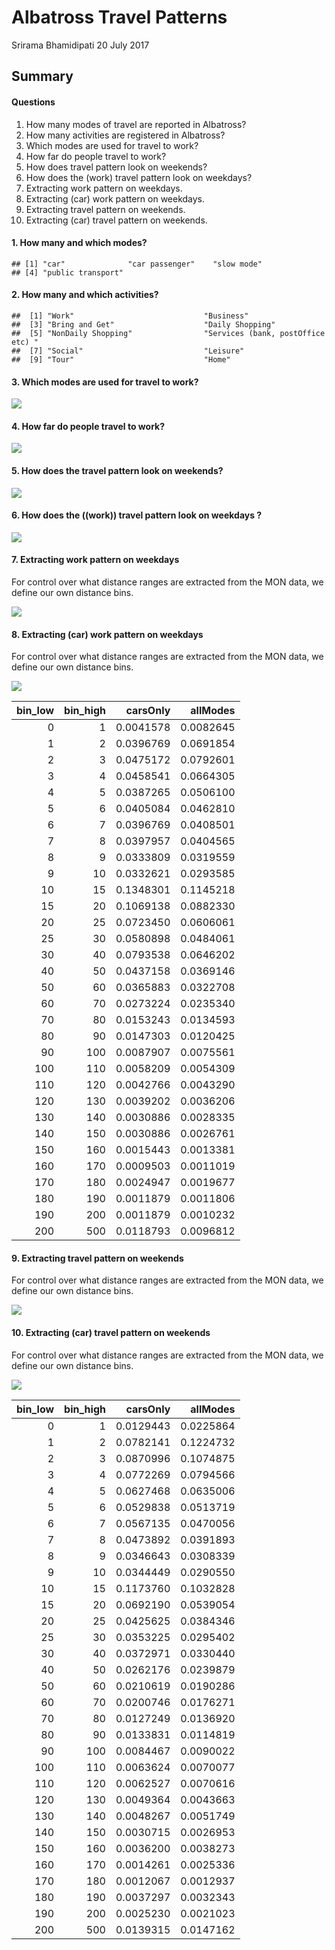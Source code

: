 Albatross Travel Patterns
================
Srirama Bhamidipati
20 July 2017

Summary
-------

#### Questions

1.  How many modes of travel are reported in Albatross?
2.  How many activities are registered in Albatross?
3.  Which modes are used for travel to work?
4.  How far do people travel to work?
5.  How does travel pattern look on weekends?
6.  How does the (work) travel pattern look on weekdays?
7.  Extracting work pattern on weekdays.
8.  Extracting (car) work pattern on weekdays.
9.  Extracting travel pattern on weekends.
10. Extracting (car) travel pattern on weekends.

#### 1. How many and which modes?

    ## [1] "car"              "car passenger"    "slow mode"       
    ## [4] "public transport"

#### 2. How many and which activities?

    ##  [1] "Work"                             "Business"                        
    ##  [3] "Bring and Get"                    "Daily Shopping"                  
    ##  [5] "NonDaily Shopping"                "Services (bank, postOffice etc) "
    ##  [7] "Social"                           "Leisure"                         
    ##  [9] "Tour"                             "Home"

#### 3. Which modes are used for travel to work?

![](AlbatrossReport_files/figure-markdown_github-ascii_identifiers/unnamed-chunk-4-1.png)

#### 4. How far do people travel to work?

![](AlbatrossReport_files/figure-markdown_github-ascii_identifiers/unnamed-chunk-6-1.png)

#### 5. How does the travel pattern look on weekends?

![](AlbatrossReport_files/figure-markdown_github-ascii_identifiers/unnamed-chunk-7-1.png)

#### 6. How does the ((work)) travel pattern look on weekdays ?

![](AlbatrossReport_files/figure-markdown_github-ascii_identifiers/unnamed-chunk-8-1.png)

<!-- #### 6. How does travel pattern differ by gender? -->
<!-- ```{r} -->
<!-- ggplot(data=monCleaned_Distance[monCleaned_Distance$Atype=="Work" & monCleaned_Distance$Day <=5,], aes(x=TravDist, fill=factor(Gend), colour=factor(Gend))) +  -->
<!--   geom_line(stat = "density")+ -->
<!--   #geom_histogram()+ -->
<!--  # geom_freqpoly(data=monCleaned_Distance[monCleaned_Distance$Atype=="Work" & monCleaned_Distance$Day <=5 & monCleaned_Distance$Gend==0,], binwidth = 5) + -->
<!--   #geom_line(data=monCleaned_Distance[monCleaned_Distance$Atype=="Work" & monCleaned_Distance$Day <=5 & monCleaned_Distance$Gend==0,],stat = "density", colour="blue", alpha=0.2) + -->
<!--  # geom_line(data=monCleaned_Distance[monCleaned_Distance$Atype=="Work" & monCleaned_Distance$Day <=5 & monCleaned_Distance$Gend==1,],stat = "density", colour="red", alpha=0.2) + -->
<!--   #geom_density(colour=NA, fill="blue", alpha=0.2)+  -->
<!--   facet_wrap(~Mode, ncol = 2, scales = "free_y") +  -->
<!--   xlab("Distance in km") +  xlim(0,200)  -->
<!-- ``` -->
#### 7. Extracting work pattern on weekdays

For control over what distance ranges are extracted from the MON data, we define our own distance bins.

![](AlbatrossReport_files/figure-markdown_github-ascii_identifiers/unnamed-chunk-9-1.png)

#### 8. Extracting (car) work pattern on weekdays

For control over what distance ranges are extracted from the MON data, we define our own distance bins.

![](AlbatrossReport_files/figure-markdown_github-ascii_identifiers/unnamed-chunk-10-1.png)

|  bin\_low|  bin\_high|   carsOnly|   allModes|
|---------:|----------:|----------:|----------:|
|         0|          1|  0.0041578|  0.0082645|
|         1|          2|  0.0396769|  0.0691854|
|         2|          3|  0.0475172|  0.0792601|
|         3|          4|  0.0458541|  0.0664305|
|         4|          5|  0.0387265|  0.0506100|
|         5|          6|  0.0405084|  0.0462810|
|         6|          7|  0.0396769|  0.0408501|
|         7|          8|  0.0397957|  0.0404565|
|         8|          9|  0.0333809|  0.0319559|
|         9|         10|  0.0332621|  0.0293585|
|        10|         15|  0.1348301|  0.1145218|
|        15|         20|  0.1069138|  0.0882330|
|        20|         25|  0.0723450|  0.0606061|
|        25|         30|  0.0580898|  0.0484061|
|        30|         40|  0.0793538|  0.0646202|
|        40|         50|  0.0437158|  0.0369146|
|        50|         60|  0.0365883|  0.0322708|
|        60|         70|  0.0273224|  0.0235340|
|        70|         80|  0.0153243|  0.0134593|
|        80|         90|  0.0147303|  0.0120425|
|        90|        100|  0.0087907|  0.0075561|
|       100|        110|  0.0058209|  0.0054309|
|       110|        120|  0.0042766|  0.0043290|
|       120|        130|  0.0039202|  0.0036206|
|       130|        140|  0.0030886|  0.0028335|
|       140|        150|  0.0030886|  0.0026761|
|       150|        160|  0.0015443|  0.0013381|
|       160|        170|  0.0009503|  0.0011019|
|       170|        180|  0.0024947|  0.0019677|
|       180|        190|  0.0011879|  0.0011806|
|       190|        200|  0.0011879|  0.0010232|
|       200|        500|  0.0118793|  0.0096812|

#### 9. Extracting travel pattern on weekends

For control over what distance ranges are extracted from the MON data, we define our own distance bins.

![](AlbatrossReport_files/figure-markdown_github-ascii_identifiers/unnamed-chunk-11-1.png)

#### 10. Extracting (car) travel pattern on weekends

For control over what distance ranges are extracted from the MON data, we define our own distance bins.

![](AlbatrossReport_files/figure-markdown_github-ascii_identifiers/unnamed-chunk-12-1.png)

|  bin\_low|  bin\_high|   carsOnly|   allModes|
|---------:|----------:|----------:|----------:|
|         0|          1|  0.0129443|  0.0225864|
|         1|          2|  0.0782141|  0.1224732|
|         2|          3|  0.0870996|  0.1074875|
|         3|          4|  0.0772269|  0.0794566|
|         4|          5|  0.0627468|  0.0635006|
|         5|          6|  0.0529838|  0.0513719|
|         6|          7|  0.0567135|  0.0470056|
|         7|          8|  0.0473892|  0.0391893|
|         8|          9|  0.0346643|  0.0308339|
|         9|         10|  0.0344449|  0.0290550|
|        10|         15|  0.1173760|  0.1032828|
|        15|         20|  0.0692190|  0.0539054|
|        20|         25|  0.0425625|  0.0384346|
|        25|         30|  0.0353225|  0.0295402|
|        30|         40|  0.0372971|  0.0330440|
|        40|         50|  0.0262176|  0.0239879|
|        50|         60|  0.0210619|  0.0190286|
|        60|         70|  0.0200746|  0.0176271|
|        70|         80|  0.0127249|  0.0136920|
|        80|         90|  0.0133831|  0.0114819|
|        90|        100|  0.0084467|  0.0090022|
|       100|        110|  0.0063624|  0.0070077|
|       110|        120|  0.0062527|  0.0070616|
|       120|        130|  0.0049364|  0.0043663|
|       130|        140|  0.0048267|  0.0051749|
|       140|        150|  0.0030715|  0.0026953|
|       150|        160|  0.0036200|  0.0038273|
|       160|        170|  0.0014261|  0.0025336|
|       170|        180|  0.0012067|  0.0012937|
|       180|        190|  0.0037297|  0.0032343|
|       190|        200|  0.0025230|  0.0021023|
|       200|        500|  0.0139315|  0.0147162|
